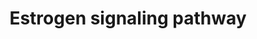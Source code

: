 ---
annotations:
- id: PW:0000507
  parent: regulatory pathway
  type: Pathway Ontology
  value: estrogen signaling pathway
authors:
- Lauravanzon
- Khanspers
- MaintBot
- Vtriver6
- Jildau
- AlexanderPico
- L Dupuis
description: 'Estrogen receptor refers to a group of receptors which are activated
  by the hormone 17-beta-estradiol (estrogen). Two types of estrogen receptor exist:
  ER which is a member of the nuclear hormone family of intracellular receptors and
  the estrogen G protein coupled receptor GPR30 (GPER), which is a G-protein coupled
  receptor. The main function of the estrogen receptor is as a DNA binding transcription
  factor which regulates gene expression. However the estrogen receptor also has additional
  functions independent of DNA binding.  Proteins on this pathway have targeted assays
  available via the [https://assays.cancer.gov/available_assays?wp_id=WP712 CPTAC
  Assay Portal]'
last-edited: 2020-03-18
organisms:
- Homo sapiens
redirect_from:
- /index.php/Pathway:WP712
- /instance/WP712
- /instance/WP712_rr109450
revision: r109450
schema-jsonld:
- '@context': https://schema.org/
  '@id': https://wikipathways.github.io/pathways/WP712.html
  '@type': Dataset
  creator:
    '@type': Organization
    name: WikiPathways
  description: 'Estrogen receptor refers to a group of receptors which are activated
    by the hormone 17-beta-estradiol (estrogen). Two types of estrogen receptor exist:
    ER which is a member of the nuclear hormone family of intracellular receptors
    and the estrogen G protein coupled receptor GPR30 (GPER), which is a G-protein
    coupled receptor. The main function of the estrogen receptor is as a DNA binding
    transcription factor which regulates gene expression. However the estrogen receptor
    also has additional functions independent of DNA binding.  Proteins on this pathway
    have targeted assays available via the [https://assays.cancer.gov/available_assays?wp_id=WP712
    CPTAC Assay Portal]'
  keywords:
  - BCL2 Apoptotic switch
  - C-FOS
  - CHUK
  - CREB
  - Cyclic AMP
  - ELK
  - ER
  - ER-AF1
  - ER-AF2
  - ERE
  - ERK 1/2
  - Estradiol
  - GFRs
  - GNB1
  - GNGT1
  - GPR30
  - GSA
  - Growth factors
  - IKBKB
  - IKBKG
  - JNKs
  - MAPKK
  - MAPKKK
  - NFKB
  - Non-ERE
  - PI3K
  - PKACA
  - PKB/Akt
  - SP1
  - TF
  - c-Jun
  - p38
  license: CC0
  name: Estrogen signaling pathway
seo: CreativeWork
title: Estrogen signaling pathway
wpid: WP712
---